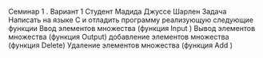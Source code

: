 Семинар 1 . Вариант 1
Студент Мадида Джуссе Шарлен
Задача
Написать на языке С и отладить программу реализующую следующие функции
Ввод элементов множества (функция Input )
Вывод элементов множества (функция Output)
добавление элементов множества (функция Delete)
Удаление элементов множества (функция Add )
 
